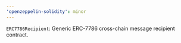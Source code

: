 ```yaml
---
'openzeppelin-solidity': minor
---
```


`ERC7786Recipient`: Generic ERC-7786 cross-chain message recipient contract.
